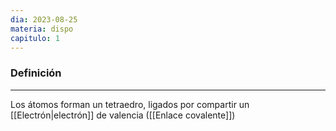 ```yaml
---
dia: 2023-08-25
materia: dispo
capitulo: 1
---
```

### Definición
---
Los átomos forman un tetraedro, ligados por compartir un [[Electrón|electrón]] de valencia ([[Enlace covalente]])